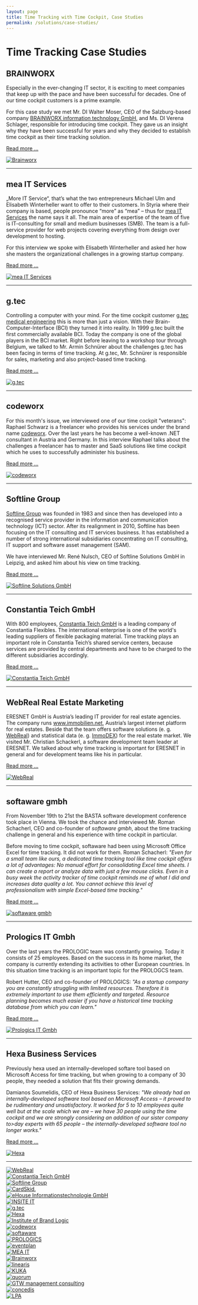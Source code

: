 ```yaml
---
layout: page
title: Time Tracking with Time Cockpit, Case Studies
permalink: /solutions/case-studies/
---
```


<h1 xmlns="http://www.w3.org/1999/xhtml">Time Tracking Case Studies
		</h1><h2 xmlns="http://www.w3.org/1999/xhtml">BRAINWORX
		</h2><div class="row" xmlns="http://www.w3.org/1999/xhtml">
  <div class="col-sm-12 col-md-8">
    <p>Especially in the ever-changing IT sector, it is exciting to meet companies that keep up with the pace and have been successful for decades. One of our time cockpit customers is a prime example.
				</p>
    <p>For this case study we met Mr. DI Walter Moser, CEO of the Salzburg-based company <a title="Brainworx information technology GmbH" href="http://www.brainworx.at/" target="_blank">BRAINWORX information technology GmbH</a>, and Ms. DI Verena Schlager, responsible for introducing time cockpit. They gave us an insight why they have been successful for years and why they decided to establish time cockpit as their time tracking solution.
				</p>
    <p>
      <a href="{{site.baseurl}}/loesungen/case-studies/Brainworx/" title="Time Tracking at Brainworx with Time Cockpit">Read more ...</a>
    </p>
  </div>
  <div class="col-sm-12 col-md-4">
    <a href="{{site.baseurl}}/loesungen/case-studies/Brainworx/" title="Time Tracking at Brainworx with Time Cockpit">
      <img src="{{site.baseurl}}images/customer_logos/brainworx_logo_246.jpg" alt="Brainworx" title="Brainworx" />
    </a>
  </div>
</div><hr xmlns="http://www.w3.org/1999/xhtml" /><h2 xmlns="http://www.w3.org/1999/xhtml">mea IT Services
		</h2><div class="row" xmlns="http://www.w3.org/1999/xhtml">
  <div class="col-sm-12 col-md-8">
    <p>„More IT Service“, that’s what the two entrepreneurs Michael Ulm and Elisabeth Winterheller want to offer to their customers. In Styria where their company is based, people pronounce “more” as “mea” – thus for <a href="http://www.mea-it.com/" title="mea IT Services" target="_blank">mea IT Services</a> the name says it all. The main area of expertise of the team of five is IT-consulting for small and medium businesses (SMB). The team is a full-service provider for web projects covering everything from design over development to hosting.
				</p>
    <p>For this interview we spoke with Elisabeth Winterheller and asked her how she masters the organizational challenges in a growing startup company.
				</p>
    <p>
      <a href="{{site.baseurl}}/loesungen/case-studies/Zeiterfassung-bei-mea-IT-Services-mit-time-cockpit/" title="Time Tracking at mea IT Services with Time Cockpit">Read more ...</a>
    </p>
  </div>
  <div class="col-sm-12 col-md-4">
    <a href="{{site.baseurl}}/loesungen/case-studies/Zeiterfassung-bei-mea-IT-Services-mit-time-cockpit/" title="Time Tracking at mea IT Services with Time Cockpit">
      <img src="{{site.baseurl}}images/customer_logos/mea_it_services_logo_246.png" alt="mea IT Services" title="mea IT Services" />
    </a>
  </div>
</div><hr xmlns="http://www.w3.org/1999/xhtml" /><h2 xmlns="http://www.w3.org/1999/xhtml">g.tec
		</h2><div class="row" xmlns="http://www.w3.org/1999/xhtml">
  <div class="col-sm-12 col-md-8">
    <p>Controlling a computer with your mind. For the time cockpit customer <a href="http://www.gtec.at/" title="g.tec" target="_blank">g.tec medical engineering</a> this is more than just a vision. With their Brain-Computer-Interface (BCI) they turned it into reality. In 1999 g.tec built the first commercially available BCI. Today the company is one of the global players in the BCI market. Right before leaving to a workshop tour through Belgium, we talked to Mr. Armin Schnürer about the challenges g.tec has been facing in terms of time tracking. At g.tec, Mr. Schnürer is responsible for sales, marketing and also project-based time tracking.
				</p>
    <p>
      <a href="{{site.baseurl}}/loesungen/case-studies/Time-Tracking-at-gtec-With-Time-Cockpit/" title="Time Tracking at g.tec with Time Cockpit">Read more ...</a>
    </p>
  </div>
  <div class="col-sm-12 col-md-4">
    <a href="{{site.baseurl}}/loesungen/case-studies/Time-Tracking-at-gtec-With-Time-Cockpit/" title="Time Tracking at g.tec with Time Cockpit">
      <img src="{{site.baseurl}}images/customer_logos/gtec_logo_246.jpg" alt="g.tec" title="g.tec" />
    </a>
  </div>
</div><hr xmlns="http://www.w3.org/1999/xhtml" /><h2 xmlns="http://www.w3.org/1999/xhtml">codeworx
		</h2><div class="row" xmlns="http://www.w3.org/1999/xhtml">
  <div class="col-sm-12 col-md-8">
    <p>For this month's issue, we interviewed one of our time cockpit "veterans": Raphael Schwarz is a freelancer who provides his services under the brand name <a href="http://www.codeworx.at" title="codeworx" target="_blank">codeworx</a>. Over the last years he has become a well-known .NET consultant in Austria and Germany. In this interview Raphael talks about the challenges a freelancer has to master and SaaS solutions like time cockpit which he uses to successfully administer his business.
				</p>
    <p>
      <a href="{{site.baseurl}}/loesungen/case-studies/Zeiterfassung-bei-codeworx-mit-time-cockpit/" title="Time Tracking at Codeworx with Time Cockpit">Read more ...</a>
    </p>
  </div>
  <div class="col-sm-12 col-md-4">
    <a href="{{site.baseurl}}/loesungen/case-studies/Zeiterfassung-bei-codeworx-mit-time-cockpit/" title="Time Tracking at Codeworx with Time Cockpit">
      <img src="{{site.baseurl}}images/customer_logos/codeworx_logo_246.png" alt="codeworx" title="codeworx" />
    </a>
  </div>
</div><hr xmlns="http://www.w3.org/1999/xhtml" /><h2 xmlns="http://www.w3.org/1999/xhtml">Softline Group
		</h2><div class="row" xmlns="http://www.w3.org/1999/xhtml">
  <div class="col-sm-12 col-md-8">
    <p>
      <a href="http://www.softline-group.com/" target="_blank">Softline Group</a> was founded in 1983 and since then has developed into a recognised service provider in the information and communication technology (ICT) sector. After its realignment in 2010, Softline has been focusing on the IT consulting and IT services business. It has established a number of strong international subsidiaries concentrating on IT consulting, IT support and software asset management (SAM).
				</p>
    <p>We have interviewed Mr. René Nulsch, CEO of Softline Solutions GmbH in Leipzig, and asked him about his view on time tracking.
				</p>
    <p>
      <a href="{{site.baseurl}}/loesungen/case-studies/Time-Tracking-at-Softline-with-Time-Cockpit/">Read more ...</a>
    </p>
  </div>
  <div class="col-sm-12 col-md-4">
    <a href="{{site.baseurl}}/loesungen/case-studies/Time-Tracking-at-Softline-with-Time-Cockpit/">
      <img src="{{site.baseurl}}images/customer_logos/softline_group_logo.png" alt="Softline Solutions GmbH" title="Softline Solutions GmbH" />
    </a>
  </div>
</div><hr xmlns="http://www.w3.org/1999/xhtml" /><h2 xmlns="http://www.w3.org/1999/xhtml">Constantia Teich GmbH
		</h2><div class="row" xmlns="http://www.w3.org/1999/xhtml">
  <div class="col-sm-12 col-md-8">
    <p>With 800 employees, <a href="http://teich.cflex.com/" target="_blank">Constantia Teich GmbH</a> is a leading company of Constantia Flexibles. The international enterprise is one of the world's leading suppliers of flexible packaging material. Time tracking plays an important role in Constantia Teich’s shared service centers, because services are provided by central departments and have to be charged to the different subsidiaries accordingly.
				</p>
    <p>
      <a href="{{site.baseurl}}/loesungen/case-studies/Constantia-Teich/">Read more ...</a>
    </p>
  </div>
  <div class="col-sm-12 col-md-4">
    <a href="{{site.baseurl}}/loesungen/case-studies/Constantia-Teich/">
      <img src="{{site.baseurl}}images/customer_logos/teich_logo_246.png" alt="Constantia Teich GmbH" title="Constantia Teich GmbH" />
    </a>
  </div>
</div><hr xmlns="http://www.w3.org/1999/xhtml" /><h2 xmlns="http://www.w3.org/1999/xhtml">WebReal Real Estate Marketing
		</h2><div class="row" xmlns="http://www.w3.org/1999/xhtml">
  <div class="col-sm-12 col-md-8">
    <p>ERESNET GmbH is Austria’s leading IT provider for real estate agencies. The company runs <a href="http://www.immobilien.net/" target="_blank">www.immobilien.net</a>, Austria’s largest internet platform for real estates. Beside that the team offers software solutions (e. g. <a href="http://www.webreal.at/" target="_blank">WebReal</a>) and statistical data (e. g. <a href="http://www.immobilien.net/immodex" target="_blank">ImmoDEX</a>) for the real estate market. We visited Mr. Christian Schackerl, a software development team leader at ERESNET. We talked about why time tracking is important for ERESNET in general and for development teams like his in particular.
				</p>
    <p>
      <a href="{{site.baseurl}}/loesungen/case-studies/webreal/">Read more ...</a>
    </p>
  </div>
  <div class="col-sm-12 col-md-4">
    <a href="{{site.baseurl}}/loesungen/case-studies/webreal/">
      <img src="{{site.baseurl}}images/customer_logos/webreal_logo.png" alt="WebReal" title="WebReal" />
    </a>
  </div>
</div><hr xmlns="http://www.w3.org/1999/xhtml" /><h2 xmlns="http://www.w3.org/1999/xhtml">softaware gmbh
		</h2><div class="row" xmlns="http://www.w3.org/1999/xhtml">
  <div class="col-sm-12 col-md-8">
    <p>From November 19th to 21st the BASTA software development conference took place in Vienna. We took the chance and interviewed Mr. Roman Schacherl, CEO and co-founder of <em>softaware gmbh</em>, about the time tracking challenge in general and his experience with time cockpit in particular.
				</p>
    <p>Before moving to time cockpit, softaware had been using Microsoft Office Excel for time tracking. It did not work for them. Roman Schacherl: <em>"Even for a small team like ours, a dedicated time tracking tool like time cockpit offers a lot of advantages: No manual effort for consolidating Excel time sheets. I can create a report or analyze data with just a few mouse clicks. Even in a busy week the activity tracker of time cockpit reminds me of what I did and increases data quality a lot. You cannot achieve this level of professionalism with simple Excel-based time tracking."</em></p>
    <p>
      <a href="{{site.baseurl}}/loesungen/case-studies/softaware-gmbh/">Read more ...</a>
    </p>
  </div>
  <div class="col-sm-12 col-md-4">
    <a href="{{site.baseurl}}/loesungen/case-studies/softaware-gmbh/">
      <img src="{{site.baseurl}}images/customer_logos/softaware_logo_246.png" alt="softaware gmbh" title="softaware gmbh" />
    </a>
  </div>
</div><hr xmlns="http://www.w3.org/1999/xhtml" /><h2 xmlns="http://www.w3.org/1999/xhtml">Prologics IT Gmbh
		</h2><div class="row" xmlns="http://www.w3.org/1999/xhtml">
  <div class="col-sm-12 col-md-8">
    <p>Over the last years the PROLOGIC team was constantly growing. Today it consists of 25 employees. Based on the success in its home market, the company is currently extending its activities to other European countries. In this situation time tracking is an important topic for the PROLOGCS team.
				</p>
    <p>Robert Hutter, CEO and co-founder of PROLOGICS: <em>"As a startup company you are constantly struggling with limited resources. Therefore it is extremely important to use them efficiently and targeted. Resource planning becomes much easier if you have a historical time tracking database from which you can learn."</em></p>
    <p>
      <a href="{{site.baseurl}}/loesungen/case-studies/PROLOGICS-IT-GmbH/">Read more ...</a>
    </p>
  </div>
  <div class="col-sm-12 col-md-4">
    <a href="{{site.baseurl}}/loesungen/case-studies/PROLOGICS-IT-GmbH/">
      <img src="{{site.baseurl}}images/customer_logos/prologics_logo.png" alt="Prologics IT Gmbh" title="Prologics IT Gmbh" class="   " />
    </a>
  </div>
</div><hr xmlns="http://www.w3.org/1999/xhtml" /><h2 xmlns="http://www.w3.org/1999/xhtml">Hexa Business Services
		</h2><div class="row" xmlns="http://www.w3.org/1999/xhtml">
  <div class="col-sm-12 col-md-8">
    <p>Previously hexa used an internally-developed softare tool based on Microsoft Access for time tracking, but when growing to a company of 30 people, they needed a solution that fits their growing demands.
				</p>
    <p>Damianos Soumelidis, CEO of Hexa Business Services: <em>"We already had an internally-developed software tool based on Microsoft Access – it proved to be rudimentary and unsatisfactory. It worked for 5 to 10 employees quite well but at the scale which we are – we have 30 people using the time cockpit and we are strongly considering an addition of our sister company to&gt;day experts with 65 people – the internally-developed software tool no longer works."</em></p>
    <p>
      <a href="{{site.baseurl}}/loesungen/case-studies/hexa-business-services/">Read more ...</a>
    </p>
  </div>
  <div class="col-sm-12 col-md-4">
    <a href="{{site.baseurl}}/loesungen/case-studies/hexa-business-services/">
      <img src="{{site.baseurl}}images/customer_logos/hexa_logo.png" alt="Hexa" title="Hexa" />
    </a>
  </div>
</div><hr xmlns="http://www.w3.org/1999/xhtml" /><div class="row customerLogos" xmlns="http://www.w3.org/1999/xhtml">
  <div class="col-xs-4 col-sm-4 col-md-3 col-lg-2">
    <a href="http://www.webreal.at/" target="_blank">
      <img class="center " src="{{site.baseurl}}images/customer_logos/webreal_logo.png?mw=120&amp;mh=120" alt="WebReal" title="WebReal" />
    </a>
  </div>
  <div class="col-xs-4 col-sm-4 col-md-3 col-lg-2">
    <a href="http://teich.cflex.com/" target="_blank">
      <img class="center " src="{{site.baseurl}}images/customer_logos/teich_logo.png?mw=120&amp;mh=120" alt="Constantia Teich GmbH" title="Constantia Teich GmbH" />
    </a>
  </div>
  <div class="col-xs-4 col-sm-4 col-md-3 col-lg-2">
    <a href="http://www.softline-group.com/" target="_blank">
      <img class="center" src="{{site.baseurl}}images/customer_logos/softline_group_logo.png?mw=120&amp;mh=120" alt="Softline Group" title="Softline Group" />
    </a>
  </div>
  <div class="col-xs-4 col-sm-4 col-md-3 col-lg-2">
    <a href="http://www.cardskid.com/" target="_blank">
      <img class="center" src="{{site.baseurl}}images/customer_logos/card_skid_logo.png?mw=120&amp;mh=120" alt="CardSkid." title="CardSkid." />
    </a>
  </div>
  <div class="col-xs-4 col-sm-4 col-md-3 col-lg-2">
    <a href="http://www.ehouse.at/" target="_blank">
      <img class="center" src="{{site.baseurl}}images/customer_logos/ehouse_logo.png?mw=120&amp;mh=120" alt="eHouse Informationstechnologie GmbH" title="eHouse Informationstechnologie GmbH" />
    </a>
  </div>
  <div class="col-xs-4 col-sm-4 col-md-3 col-lg-2">
    <a href="http://www.insite-it.net/" target="_blank">
      <img class="center " src="{{site.baseurl}}images/customer_logos/insite_logo.png?mw=120&amp;mh=120" alt="INSITE IT" title="INSITE IT" />
    </a>
  </div>
  <div class="col-xs-4 col-sm-4 col-md-3 col-lg-2">
    <a href="http://www.gtec.at/" target="_blank">
      <img class="center" src="{{site.baseurl}}images/customer_logos/gtec_logo.png?mw=120&amp;mh=120" alt="g.tec" title="g.tec" />
    </a>
  </div>
  <div class="col-xs-4 col-sm-4 col-md-3 col-lg-2">
    <a href="http://www.hexa.at/" target="_blank">
      <img class="center" src="{{site.baseurl}}images/customer_logos/hexa_logo.png?mw=120&amp;mh=120" alt="Hexa" title="Hexa" />
    </a>
  </div>
  <div class="col-xs-4 col-sm-4 col-md-3 col-lg-2">
    <a href="http://www.brand-logic.com/" target="_blank">
      <img class="center" src="{{site.baseurl}}images/customer_logos/brandlogic_logo.png?mw=120&amp;mh=120" alt="Institute of Brand Logic" title="Institute of Brand Logic" />
    </a>
  </div>
  <div class="col-xs-4 col-sm-4 col-md-3 col-lg-2">
    <a href="http://codeworx.at/" target="_blank">
      <img class="center " src="{{site.baseurl}}images/customer_logos/codeworx_logo.png?mw=120&amp;mh=120" alt="codeworx" title="codeworx" />
    </a>
  </div>
  <div class="col-xs-4 col-sm-4 col-md-3 col-lg-2">
    <a href="http://www.softaware.at/" target="_blank">
      <img class="center " src="{{site.baseurl}}images/customer_logos/softaware_logo.png?mw=120&amp;mh=120" alt="softaware" title="softaware" />
    </a>
  </div>
  <div class="col-xs-4 col-sm-4 col-md-3 col-lg-2">
    <a href="http://www.prologics-it.com/" target="_blank">
      <img class="center" src="{{site.baseurl}}images/customer_logos/prologics_logo.png?mw=120&amp;mh=120" alt="PROLOGICS" title="PROLOGICS" />
    </a>
  </div>
  <div class="col-xs-4 col-sm-4 col-md-3 col-lg-2">
    <a href="http://www.eventplan.at/" target="_blank">
      <img class="center" src="{{site.baseurl}}images/customer_logos/eventplan_logo.png?mw=120&amp;mh=120" alt="eventplan" title="eventplan" />
    </a>
  </div>
  <div class="col-xs-4 col-sm-4 col-md-3 col-lg-2">
    <a href="http://www.mea-it.com/" target="_blank">
      <img class="center" src="{{site.baseurl}}images/customer_logos/mea_it_logo.png?mw=120&amp;mh=120" alt="MEA IT" title="MEA IT" />
    </a>
  </div>
  <div class="col-xs-4 col-sm-4 col-md-3 col-lg-2">
    <a href="http://www.brainworx.at/" target="_blank">
      <img class="center" src="{{site.baseurl}}images/customer_logos/brainworx_logo.jpg?mw=120&amp;mh=120" alt="Brainworx" title="Brainworx" />
    </a>
  </div>
  <div class="col-xs-4 col-sm-4 col-md-3 col-lg-2">
    <a href="http://www.linearis.at/" target="_blank">
      <img class="center " src="{{site.baseurl}}images/customer_logos/linearis_logo.png?mw=120&amp;mh=120" alt="linearis" title="linearis" />
    </a>
  </div>
  <div class="col-xs-4 col-sm-4 col-md-3 col-lg-2">
    <a href="http://www.kuka.com/" target="_blank">
      <img class="center" src="{{site.baseurl}}images/customer_logos/kuka_logo.jpg?mw=120&amp;mh=120" alt="KUKA" title="KUKA" />
    </a>
  </div>
  <div class="col-xs-4 col-sm-4 col-md-3 col-lg-2">
    <a href="http://www.quorum.at/" target="_blank">
      <img class="center" src="{{site.baseurl}}images/customer_logos/quorum_logo.jpg?mw=120&amp;mh=120" alt="quorum" title="quorum" />
    </a>
  </div>
  <div class="col-xs-4 col-sm-4 col-md-3 col-lg-2">
    <a href="http://www.gtw-mc.com/" target="_blank">
      <img class="center" src="{{site.baseurl}}images/customer_logos/gtw_logo.jpg?mw=120&amp;mh=120" alt="GTW management consulting" title="GTW management consulting" />
    </a>
  </div>
  <div class="col-xs-4 col-sm-4 col-md-3 col-lg-2">
    <a href="http://www.concedis.net/" target="_blank">
      <img class="center" src="{{site.baseurl}}images/customer_logos/concedis_logo.jpg?mw=120&amp;mh=120" alt="concedis" title="concedis" />
    </a>
  </div>
  <div class="col-xs-4 col-sm-4 col-md-3 col-lg-2">
    <a href="http://www.l-p-a.com/" target="_blank">
      <img class="center" src="{{site.baseurl}}images/customer_logos/lpa_logo.png?mw=120&amp;mh=120" alt="LPA" title="LPA" />
    </a>
  </div>
</div>